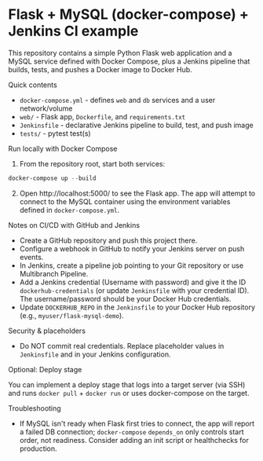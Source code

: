 # Flask + MySQL (docker-compose) + Jenkins CI example

This repository contains a simple Python Flask web application and a MySQL service defined with Docker Compose, plus a Jenkins pipeline that builds, tests, and pushes a Docker image to Docker Hub.

Quick contents
- `docker-compose.yml` - defines `web` and `db` services and a user network/volume
- `web/` - Flask app, `Dockerfile`, and `requirements.txt`
- `Jenkinsfile` - declarative Jenkins pipeline to build, test, and push image
- `tests/` - pytest test(s)

Run locally with Docker Compose

1. From the repository root, start both services:

```powershell
docker-compose up --build
```

2. Open http://localhost:5000/ to see the Flask app. The app will attempt to connect to the MySQL container using the environment variables defined in `docker-compose.yml`.

Notes on CI/CD with GitHub and Jenkins

- Create a GitHub repository and push this project there.
- Configure a webhook in GitHub to notify your Jenkins server on push events.
- In Jenkins, create a pipeline job pointing to your Git repository or use Multibranch Pipeline.
- Add a Jenkins credential (Username with password) and give it the ID `dockerhub-credentials` (or update `Jenkinsfile` with your credential ID). The username/password should be your Docker Hub credentials.
- Update `DOCKERHUB_REPO` in the `Jenkinsfile` to your Docker Hub repository (e.g., `myuser/flask-mysql-demo`).

Security & placeholders
- Do NOT commit real credentials. Replace placeholder values in `Jenkinsfile` and in your Jenkins configuration.

Optional: Deploy stage

You can implement a deploy stage that logs into a target server (via SSH) and runs `docker pull` + `docker run` or uses docker-compose on the target.

Troubleshooting
- If MySQL isn't ready when Flask first tries to connect, the app will report a failed DB connection; `docker-compose` `depends_on` only controls start order, not readiness. Consider adding an init script or healthchecks for production.

